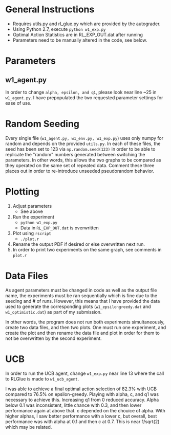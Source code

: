 # General Instructions
* Requires utils.py and rl_glue.py which are provided by the autograder.
* Using Python 2.7, execute `python w1_exp.py`
* Optimal Action Statistics are in RL_EXP_OUT.dat after running
* Parameters need to be manually altered in the code, see below.

# Parameters
## w1_agent.py
In order to change `alpha, epsilon, and q1`, please look near line ~25 in `w1_agent.py`. I have prepopulated the two requested parameter settings for ease of use.

# Random Seeding
Every single file (`w1_agent.py, w1_env.py, w1_exp.py`) uses only numpy for random and depends on the provided `utils.py`. In each of these files, the seed has been set to 123 via `np.random.seed(123)` in order to be able to replicate the "random" numbers generated between switching the parameters. In other words, this allows the two graphs to be compared as they operated on the same set of repeated data. Comment these three places out in order to re-introduce unseeded pseudorandom behavior.

# Plotting
1. Adjust parameters
    * See above
2. Run the experiment
    * `python w1_exp.py`
    * Data in `RL_EXP_OUT.dat` is overwritten
3. Plot using `rscript`
    * `./plot.r`
4. Rename the output PDF if desired or else overwritten next run. 
5. In order to print two experiments on the same graph, see comments in `plot.r`

# Data Files
As agent parameters must be changed in code as well as the output file name, the experiments must be ran sequentially which is fine due to the seeding and # of runs. However, this means that I have provided the data used to generate the corresponding plots (`w1_epsilongreedy.dat` and `w1_optimistic.dat`) as part of my submission.

In other words, the program does not run both experiments simultaneously, create two data files, and then two plots. One must run one experiment, and create the plot and then rename the data file and plot in order for them to not be overwritten by the second experiment.

# UCB
In order to run the UCB agent, change `w1_exp.py` near line 13 where the call to RLGlue is made to `w1_ucb_agent`.

I was able to achieve a final optimal action selection of 82.3% with UCB compared to 76.5% on epsilon-greedy. Playing with alpha, c, and q1 was necessary to achieve this. Increasing q1 from 0 reduced accuracy. Alpha below 0.1 was inconsistent, little chance with 0.3, and then lower performance again at above that. c depended on the chouice of alpha. With higher alphas, I saw better performance with a lower c, but overall, best performance was with alpha at 0.1 and then c at 0.7. This is near 1/sqrt(2) which may be related.

